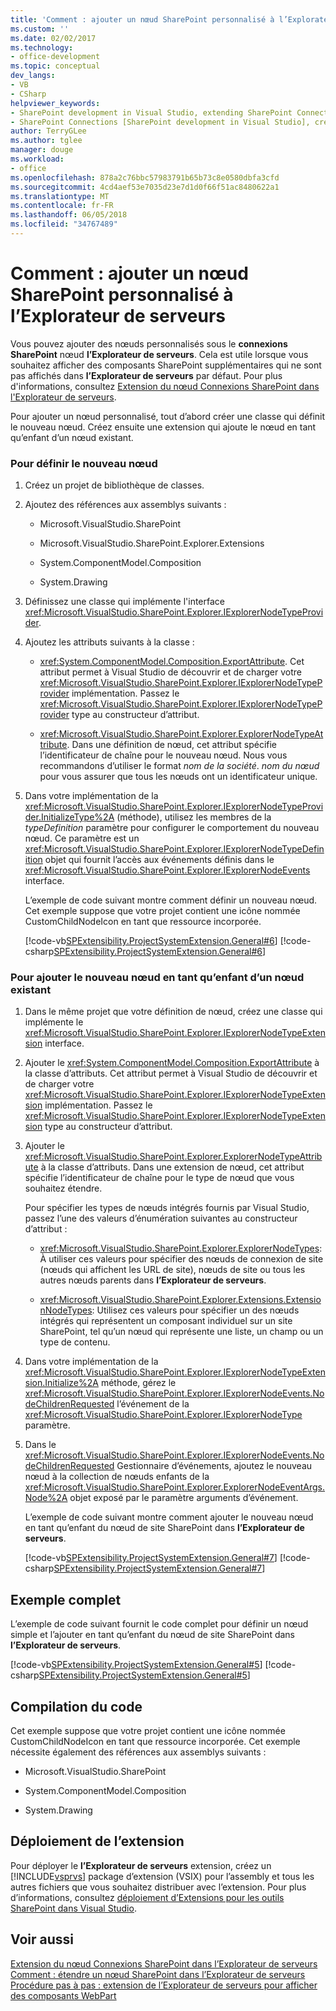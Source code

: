 ```yaml
---
title: 'Comment : ajouter un nœud SharePoint personnalisé à l’Explorateur de serveurs | Documents Microsoft'
ms.custom: ''
ms.date: 02/02/2017
ms.technology:
- office-development
ms.topic: conceptual
dev_langs:
- VB
- CSharp
helpviewer_keywords:
- SharePoint development in Visual Studio, extending SharePoint Connections node in Server Explorer
- SharePoint Connections [SharePoint development in Visual Studio], creating a new node type
author: TerryGLee
ms.author: tglee
manager: douge
ms.workload:
- office
ms.openlocfilehash: 878a2c76bbc57983791b65b73c8e0580dbfa3cfd
ms.sourcegitcommit: 4cd4aef53e7035d23e7d1d0f66f51ac8480622a1
ms.translationtype: MT
ms.contentlocale: fr-FR
ms.lasthandoff: 06/05/2018
ms.locfileid: "34767489"
---
```

# <a name="how-to-add-a-custom-sharepoint-node-to-server-explorer"></a>Comment : ajouter un nœud SharePoint personnalisé à l’Explorateur de serveurs
  Vous pouvez ajouter des nœuds personnalisés sous le **connexions SharePoint** nœud **l’Explorateur de serveurs**. Cela est utile lorsque vous souhaitez afficher des composants SharePoint supplémentaires qui ne sont pas affichés dans **l’Explorateur de serveurs** par défaut. Pour plus d'informations, consultez [Extension du nœud Connexions SharePoint dans l'Explorateur de serveurs](../sharepoint/extending-the-sharepoint-connections-node-in-server-explorer.md).  
  
 Pour ajouter un nœud personnalisé, tout d’abord créer une classe qui définit le nouveau nœud. Créez ensuite une extension qui ajoute le nœud en tant qu’enfant d’un nœud existant.  
  
### <a name="to-define-the-new-node"></a>Pour définir le nouveau nœud  
  
1.  Créez un projet de bibliothèque de classes.  
  
2.  Ajoutez des références aux assemblys suivants :  
  
    -   Microsoft.VisualStudio.SharePoint  
  
    -   Microsoft.VisualStudio.SharePoint.Explorer.Extensions  
  
    -   System.ComponentModel.Composition  
  
    -   System.Drawing  
  
3.  Définissez une classe qui implémente l'interface <xref:Microsoft.VisualStudio.SharePoint.Explorer.IExplorerNodeTypeProvider>.  
  
4.  Ajoutez les attributs suivants à la classe :  
  
    -   <xref:System.ComponentModel.Composition.ExportAttribute>. Cet attribut permet à Visual Studio de découvrir et de charger votre <xref:Microsoft.VisualStudio.SharePoint.Explorer.IExplorerNodeTypeProvider> implémentation. Passez le <xref:Microsoft.VisualStudio.SharePoint.Explorer.IExplorerNodeTypeProvider> type au constructeur d’attribut.  
  
    -   <xref:Microsoft.VisualStudio.SharePoint.Explorer.ExplorerNodeTypeAttribute>. Dans une définition de nœud, cet attribut spécifie l’identificateur de chaîne pour le nouveau nœud. Nous vous recommandons d’utiliser le format *nom de la société*. *nom du nœud* pour vous assurer que tous les nœuds ont un identificateur unique.  
  
5.  Dans votre implémentation de la <xref:Microsoft.VisualStudio.SharePoint.Explorer.IExplorerNodeTypeProvider.InitializeType%2A> (méthode), utilisez les membres de la *typeDefinition* paramètre pour configurer le comportement du nouveau nœud. Ce paramètre est un <xref:Microsoft.VisualStudio.SharePoint.Explorer.IExplorerNodeTypeDefinition> objet qui fournit l’accès aux événements définis dans le <xref:Microsoft.VisualStudio.SharePoint.Explorer.IExplorerNodeEvents> interface.  
  
     L’exemple de code suivant montre comment définir un nouveau nœud. Cet exemple suppose que votre projet contient une icône nommée CustomChildNodeIcon en tant que ressource incorporée.  
  
     [!code-vb[SPExtensibility.ProjectSystemExtension.General#6](../sharepoint/codesnippet/VisualBasic/projectsystemexamples/extension/serverexplorernode.vb#6)]
     [!code-csharp[SPExtensibility.ProjectSystemExtension.General#6](../sharepoint/codesnippet/CSharp/projectsystemexamples/extension/serverexplorernode.cs#6)]  
  
### <a name="to-add-the-new-node-as-a-child-of-an-existing-node"></a>Pour ajouter le nouveau nœud en tant qu’enfant d’un nœud existant  
  
1.  Dans le même projet que votre définition de nœud, créez une classe qui implémente le <xref:Microsoft.VisualStudio.SharePoint.Explorer.IExplorerNodeTypeExtension> interface.  
  
2.  Ajouter le <xref:System.ComponentModel.Composition.ExportAttribute> à la classe d’attributs. Cet attribut permet à Visual Studio de découvrir et de charger votre <xref:Microsoft.VisualStudio.SharePoint.Explorer.IExplorerNodeTypeExtension> implémentation. Passez le <xref:Microsoft.VisualStudio.SharePoint.Explorer.IExplorerNodeTypeExtension> type au constructeur d’attribut.  
  
3.  Ajouter le <xref:Microsoft.VisualStudio.SharePoint.Explorer.ExplorerNodeTypeAttribute> à la classe d’attributs. Dans une extension de nœud, cet attribut spécifie l’identificateur de chaîne pour le type de nœud que vous souhaitez étendre.  
  
     Pour spécifier les types de nœuds intégrés fournis par Visual Studio, passez l’une des valeurs d’énumération suivantes au constructeur d’attribut :  
  
    -   <xref:Microsoft.VisualStudio.SharePoint.Explorer.ExplorerNodeTypes>: À utiliser ces valeurs pour spécifier des nœuds de connexion de site (nœuds qui affichent les URL de site), nœuds de site ou tous les autres nœuds parents dans **l’Explorateur de serveurs**.  
  
    -   <xref:Microsoft.VisualStudio.SharePoint.Explorer.Extensions.ExtensionNodeTypes>: Utilisez ces valeurs pour spécifier un des nœuds intégrés qui représentent un composant individuel sur un site SharePoint, tel qu’un nœud qui représente une liste, un champ ou un type de contenu.  
  
4.  Dans votre implémentation de la <xref:Microsoft.VisualStudio.SharePoint.Explorer.IExplorerNodeTypeExtension.Initialize%2A> méthode, gérez le <xref:Microsoft.VisualStudio.SharePoint.Explorer.IExplorerNodeEvents.NodeChildrenRequested> l’événement de la <xref:Microsoft.VisualStudio.SharePoint.Explorer.IExplorerNodeType> paramètre.  
  
5.  Dans le <xref:Microsoft.VisualStudio.SharePoint.Explorer.IExplorerNodeEvents.NodeChildrenRequested> Gestionnaire d’événements, ajoutez le nouveau nœud à la collection de nœuds enfants de la <xref:Microsoft.VisualStudio.SharePoint.Explorer.ExplorerNodeEventArgs.Node%2A> objet exposé par le paramètre arguments d’événement.  
  
     L’exemple de code suivant montre comment ajouter le nouveau nœud en tant qu’enfant du nœud de site SharePoint dans **l’Explorateur de serveurs**.  
  
     [!code-vb[SPExtensibility.ProjectSystemExtension.General#7](../sharepoint/codesnippet/VisualBasic/projectsystemexamples/extension/serverexplorernode.vb#7)]
     [!code-csharp[SPExtensibility.ProjectSystemExtension.General#7](../sharepoint/codesnippet/CSharp/projectsystemexamples/extension/serverexplorernode.cs#7)]  
  
## <a name="complete-example"></a>Exemple complet
 L’exemple de code suivant fournit le code complet pour définir un nœud simple et l’ajouter en tant qu’enfant du nœud de site SharePoint dans **l’Explorateur de serveurs**.  
  
 [!code-vb[SPExtensibility.ProjectSystemExtension.General#5](../sharepoint/codesnippet/VisualBasic/projectsystemexamples/extension/serverexplorernode.vb#5)]
 [!code-csharp[SPExtensibility.ProjectSystemExtension.General#5](../sharepoint/codesnippet/CSharp/projectsystemexamples/extension/serverexplorernode.cs#5)]  
  
## <a name="compiling-the-code"></a>Compilation du code  
 Cet exemple suppose que votre projet contient une icône nommée CustomChildNodeIcon en tant que ressource incorporée. Cet exemple nécessite également des références aux assemblys suivants :  
  
-   Microsoft.VisualStudio.SharePoint  
  
-   System.ComponentModel.Composition  
  
-   System.Drawing  
  
## <a name="deploying-the-extension"></a>Déploiement de l’extension  
 Pour déployer le **l’Explorateur de serveurs** extension, créez un [!INCLUDE[vsprvs](../sharepoint/includes/vsprvs-md.md)] package d’extension (VSIX) pour l’assembly et tous les autres fichiers que vous souhaitez distribuer avec l’extension. Pour plus d’informations, consultez [déploiement d’Extensions pour les outils SharePoint dans Visual Studio](../sharepoint/deploying-extensions-for-the-sharepoint-tools-in-visual-studio.md).  
  
## <a name="see-also"></a>Voir aussi
 [Extension du nœud Connexions SharePoint dans l’Explorateur de serveurs](../sharepoint/extending-the-sharepoint-connections-node-in-server-explorer.md)   
 [Comment : étendre un nœud SharePoint dans l’Explorateur de serveurs](../sharepoint/how-to-extend-a-sharepoint-node-in-server-explorer.md)   
 [Procédure pas à pas : extension de l’Explorateur de serveurs pour afficher des composants WebPart](../sharepoint/walkthrough-extending-server-explorer-to-display-web-parts.md)  
  
  
